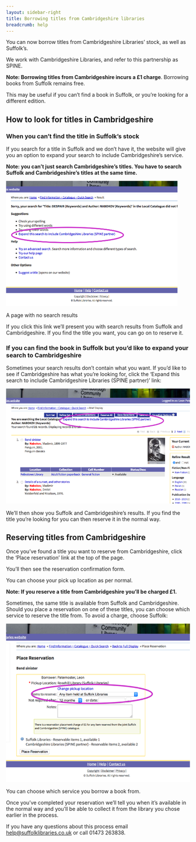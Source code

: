 ```yaml
---
layout: sidebar-right
title: Borrowing titles from Cambridgeshire libraries
breadcrumb: help
---
```

You can now borrow titles from Cambridgeshire Libraries’ stock, as well as Suffolk’s.

We work with Cambridgeshire Libraries, and refer to this partnership as SPINE.

**Note: Borrowing titles from Cambridgeshire incurs a &pound;1 charge**. Borrowing books from Suffolk remains free.

This may be useful if you can’t find a book in Suffolk, or you’re looking for a different edition.

## How to look for titles in Cambridgeshire

### When you can’t find the title in Suffolk’s stock

If you search for a title in Suffolk and we don’t have it, the website will give you an option to expand your search to include Cambridgeshire’s service.

**Note: you can’t just search Cambridgeshire’s titles. You have to search Suffolk and Cambridgeshire’s titles at the same time.**

<img src="images/help/no-results.jpg" alt="A page with no search results" />

A page with no search results

If you click this link we’ll present you with search results from Suffolk and Cambridgeshire. If you find the title you want, you can go on to reserve it.

### If you can find the book in Suffolk but you’d like to expand your search to Cambridgeshire

Sometimes your search results don’t contain what you want. If you’d like to see if Cambridgeshire has what you’re looking for, click the ‘Expand this search to include Cambridgeshire Libraries (SPINE partner)’ link:

<img src="images/help/results-expand.jpg" alt="Screenshot of the Suffolk Libraries catalogue" />

We’ll then show you Suffolk and Cambridgeshire’s results. If you find the title you’re looking for you can then reserve it in the normal way.

## Reserving titles from Cambridgeshire

Once you’ve found a title you want to reserve from Cambridgeshire, click the ‘Place reservation’ link at the top of the page.

You’ll then see the reservation confirmation form.

You can choose your pick up location as per normal.

**Note: If you reserve a title from Cambridgeshire you’ll be charged £1.**

Sometimes, the same title is available from Suffolk and Cambridgeshire. Should you place a reservation on one of these titles, you can choose which service to reserve the title from. To avoid a charge, choose Suffolk:

<img src="images/help/choose-suffolk.jpg" alt="Catalogue reservation form" />

You can choose which service you borrow a book from.

Once you’ve completed your reservation we’ll tell you when it’s available in the normal way and you’ll be able to collect it from the library you chose earlier in the process.

If you have any questions about this process email <help@suffolklibraries.co.uk> or call 01473 263838.
